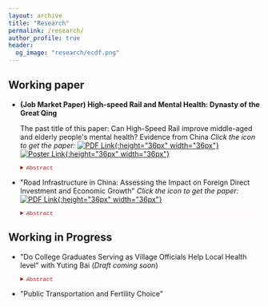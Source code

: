 ```yaml
---
layout: archive
title: "Research"
permalink: /research/
author_profile: true
header:
  og_image: "research/ecdf.png"
---
```


## Working paper ##

  - **(Job Market Paper) High-speed Rail and Mental Health: Dynasty of the Great Qing** 
  
    The past title of this paper: Can High-Speed Rail improve middle-aged and elderly people's mental health? Evidence from China *Click the icon to get the paper:* [![PDF Link](/yushangw/images/research/pdf.jpeg){:height="36px" width="36px"}](/yushangw/files/pdf/research/JMP_YushangWei.pdf) [![Poster Link](/yushangw/images/research/poster.png){:height="36px" width="36px"}](/yushangw/files/pdf/research/JMP_Poster_YushangWei.pdf) 

      <details style="font-size:80%; background-color:#fffbfa;">
      <summary style="color:#a51417; font-family:courier; font-size:100%;"> Abstract </summary> 
      This paper studies the effects of high-speed rail service on the mental health of middle-aged and elderly people aged 45 years or older. I use historical documents and ArcGIS Pro to restore and produce the railway map in the late Qing Dynasty (1911) as an instrument for modern high-speed rail networks in China. I find that high-speed rail service significantly increases the mental health of middle-aged and elderly people. The paper also examines the mechanisms through which high-speed rail improves the mental health of middle-aged and elderly people. There are three potential channels of influence: *income effect, resource effect, and family effect*. The high-speed rail service increases employment opportunities and improves the availability of medical resources. In particular, the findings suggest that high-speed rail could increase meeting frequency with their children, which reduces loneliness. Additionally, when contrasted with rural residents, the introduction of high-speed rail services has a relatively stronger impact on the mental health of urban residents.
      </details> 



  - "Road Infrastructure in China: Assessing the Impact on Foreign Direct Investment and Economic Growth" *Click the icon to get the paper:* [![PDF Link](/yushangw/images/research/pdf.jpeg){:height="36px" width="36px"}](/yushangw/files/pdf/research/Topic01_YushangWei.pdf)

      <details style="font-size:80%; background-color:#fffbfa;">
      <summary style="color:#a51417; font-family:courier; font-size:100%;"> Abstract </summary> 
      Using a panel of Chinese cities over the period 1999 - 2018, I examine the determinants of economic growth, focusing on the role of foreign direct investment (FDI) and road infrastructure. Consistent with the predictions of a human capital-augmented Solow model, I find that FDI has a positive effect on the per capita GDP growth rate and this effect is intensified by the road infrastructure of the city. The latter suggests that one way that road infrastructure contributes to growth is to serve as a facilitator for technology transfers stemming from FDI. The findings suggest the FDI-road infrastructure complementary effect is stronger for technology-intensive FDI than for labor-intensive FDI. The results are robust to alternative model specifications and estimation methods.
      </details> 


## Working in Progress ##

  - "Do College Graduates Serving as Village Officials Help Local Health level" with Yuting Bai (*Draft coming soon*)

      <details style="font-size:80%; background-color:#fffbfa;">
      <summary style="color:#a51417; font-family:courier; font-size:100%;"> Abstract </summary> 
      The College Graduate Village Officials (CGVOs) program in China is a unique human capital reallocation policy initiated by the government. This program deploys recent college graduates to rural and underdeveloped areas as village-level officials. CGVOs are engaged in various projects, including governance, economic development, education, and healthcare, with the overarching goal of enhancing the quality of life in China's rural regions while providing career opportunities for college graduates. In this paper, We employ a Difference-in-Difference (DD) approach as my baseline estimation strategy, comparing the impact on local health before and after the introduction of CGVOs.
      </details> 

  - "Public Transportation and Fertility Choice"